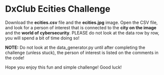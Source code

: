 # DxClub Ecities Challenge
Download the **ecities.csv** file and the **ecities.jpg** image. Open the CSV file, and look for a person of interest that is connected to the **city on the image** and the **world of cybersecurity**. PLEASE do not look at the data row by row, you will spend a bit of time doing so!

**NOTE:** Do not look at the data_generator.py until after completing the challenge (unless stuck), the person of interest is listed on the comments in the code!

Hope you enjoy this fun and simple challenge! Good luck!
